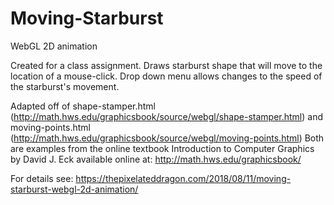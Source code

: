 # Moving-Starburst
WebGL 2D animation

Created for a class assignment. Draws starburst shape that will move to the location of a mouse-click. Drop down menu allows changes to the speed of the starburst's movement.

Adapted off of shape-stamper.html (http://math.hws.edu/graphicsbook/source/webgl/shape-stamper.html) and moving-points.html (http://math.hws.edu/graphicsbook/source/webgl/moving-points.html) Both are examples from the online textbook Introduction to Computer Graphics by David J. Eck available online at: http://math.hws.edu/graphicsbook/

For details see: https://thepixelateddragon.com/2018/08/11/moving-starburst-webgl-2d-animation/
